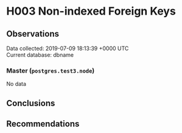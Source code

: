 # H003 Non-indexed Foreign Keys #

## Observations ##
Data collected: 2019-07-09 18:13:39 +0000 UTC  
Current database: dbname  

### Master (`postgres.test3.node`) ###


No data


## Conclusions ##


## Recommendations ##

